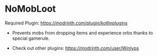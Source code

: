 # NoMobLoot
Required Plugin: https://modrinth.com/plugin/kotlinplugins
- Prevents mobs from dropping items and experience orbs thanks to special gamerule.

- Check out other plugins: https://modrinth.com/user/Winlyps
